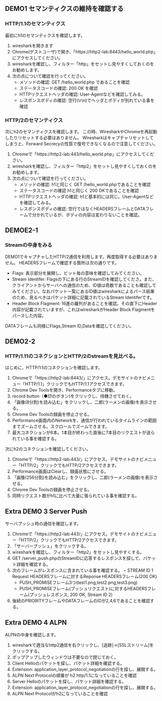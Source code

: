 ## DEMO1 セマンティクスの維持を確認する
### HTTP/1.1のセマンティクス
最初にh1のセマンティクスを確認します。

1. wiresharkを開きます
2. Chrome(ゲストユーザ)で開き、「https://http2-lab:8443/hello_world.php」にアクセスしてください。
3. wiresharkを確認し、フィルター「http」をセットし見やすくしておくのをお勧めします。
4. 次の点について確認を行ってください。
    * メソッドの確認: GET /hello_world.php であることを確認
    * ステータスコードの確認: 200 OK を確認
    * HTTPリクエストヘッダの確認: User-Agentなどを確認してみる。
    * レスポンスボディの確認: 空行(\r\n)でヘッダとボディが別れている事を確認

### HTTP/2のセマンティクス
次にh2のセマンティクスを確認します。
この時、WiresharkやChromeを再起動したりリセットする必要はありません。
Wiresharkはキャプチャリセットしてしまうと、Forward Secrecyの性質で復号できなくなるので注意してください。

1. Chromeで「https://http2-lab:443/hello_world.php」にアクセスしてください。
2. wiresharkを確認し、フィルター「http2」をセットし見やすくしておくのをお勧めします。
3. 次の点について確認を行ってください。
    * メソッドの確認: h1と同じく GET /hello_world.phpであることを確認
    * ステータスコードの確認 h1と同じく 200 OKであることを確認
    * HTTPリクエストヘッダの確認: h1と基本的には同じ。User-Agentなどを確認してみる。
    * レスポンスボディの確認: 空行ではなくHEADERSフレームとDATAフレームで分かれているが、ボディの内容は変わりないことを確認。

## DEMOE2-1
### Streamの中身をみる
DEMO1でキャプチャしたHTTP/2通信を利用します。再度取得する必要はありません。
HEADERSフレームで確認する箇所は次の通りです。
* Flags: 表示部分を展開し、ビット毎の意味を確認してみてください。
* Stream Identifer: Flagsの下にある行のStreamIDを確認してくださ。また、クライアントからサーバへの通信のため、ID値は奇数であることも確認してみてください。なおパケット一覧にあるID値はwiresharkによるパース結果のため、見るべきはパケット詳細に記載されているStream Identiferです。
* Header Block Flagment: 16進の羅列があることを確認。その直下にHeader内容が記載されていますが、これはwiresharkがHeader Block Flagmentをパースした内容。

DATAフレームも同様にFlags,Stream ID,Dataを確認してください。

## DEMO2-2
### HTTP/1.11のコネクションとHTTP/2のstreamを見比べる。
はじめに、HTTP/1.1のコネクションを確認します。
1. Chromeで「https://http2-lab:8443/」にアクセス。デモサイトのナビメニュー「HTTP/1.1」クリックでもHTTP/1.1アクセスできます。
2. Chrome Dev Toolsを開き、Performanceタブに移動。
3. record button（●印のボタン)をクリックし、待機させておく。
4. 「画像(8分割)を読み込む」をクリックし、二郎(ラーメンの画像)を表示させる。
5. Chrome Dev Toolsの録画を停止させる。
6. Performance画面内のNetworkを、通信が行われているタイムラインの範囲までズームさせる。スクロールでズームできます。
7. 最大コネクションが6本。1本目が終わった直後に7本目のリクエストが送られている事を確認する。

次にh2のコネクションを確認してください。
1. Chromeで「https://http2-lab:443/」にアクセス。デモサイトのナビメニュー「HTTP/2」クリックでもHTTP/2アクセスできます。
2. Performance画面はClearし、録画状態にさせる。
3. 「画像(256分割)を読み込む」をクリックし、二郎(ラーメンの画像)を表示させる。
4. Chrome Dev Toolsの録画を停止させる。
5. 同時リクエスト数がh1に比べて大量に張られている事を確認する。

## Extra DEMO 3 Server Push
サーバプッシュ時の通信を確認します。
1. Chromeで「https://http2-lab:443/」にアクセス。デモサイトのナビメニュー「HTTP/2」クリックでもHTTP/2アクセスできます。
2. 「サーバープッシュ」をクリックする。
3. wiresharkを確認し、フィルター「http2」をセットし見やすくする。
4. GET /server_push.phpのStreamIDに応答するレスポンスを探して、パケット詳細を確認する。
5. 次のフレームがレスポンスに含まれている事を確認する。
    ⋆ STREAM ID 1 Request HEADERSフレームに対するReponse HEADERSフレーム(200 OK)
    * PUSH_PROMISEフレーム3つ(test1.png,test2.png,test3.png)
    * PUSH_PROMISEフレーム(プッシュリクエスト)に対するHEADERSフレーム(プッシュレスポンス, 200 OK, Stream ID 2)
6. 後続のPRIORITYフレームやDATAフレームのIDが2,4,6であることを確認する。

## Extra DEMO 4 ALPN
ALPNの中身を確認します。
1. wiresharkで適当なhttp2通信を右クリックし、[追跡]→[SSLストリーム]をクリックする。
2. ポップアップしたウィンドウは不要なので閉じておく。
3. Client Helloのパケットを探し、パケット詳細を確認する。
4. Extension: application_layer_protocol_negotiationの行を探し、展開する。
5. ALPN Next Protocolの順番が h2 http/1.1になっていることを確認
6. Server Helloのパケットを探し、パケット詳細を確認する。
4. Extension: application_layer_protocol_negotiationの行を探し、展開する。
5. ALPN Next Protocolがh2になっていることを確認